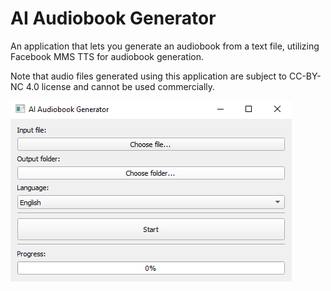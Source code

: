 # AI Audiobook Generator
An application that lets you generate an audiobook from a text file, utilizing Facebook MMS TTS for audiobook generation.

Note that audio files generated using this application are subject to CC-BY-NC 4.0 license and cannot be used commercially.

![Screenshots](/Screenshots/01.png)
